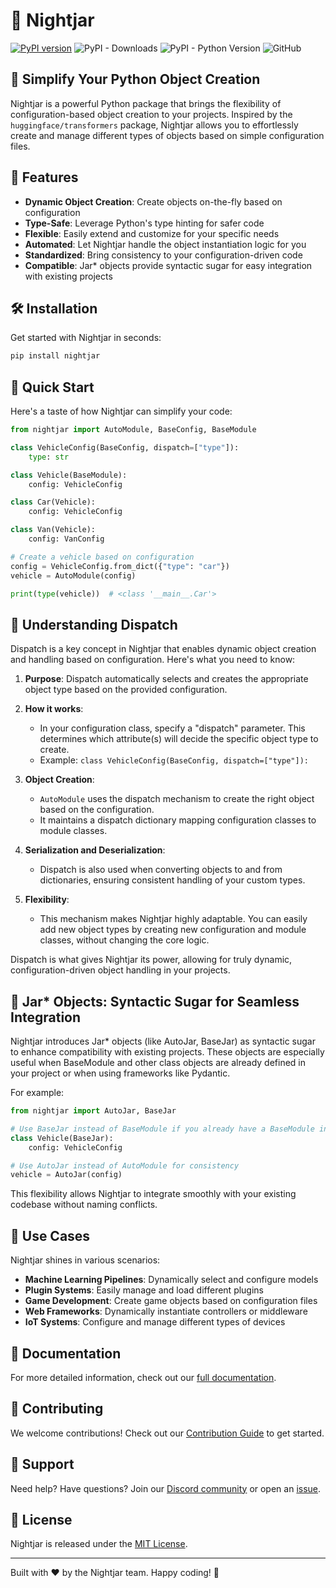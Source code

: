 # 🦅 Nightjar

[![PyPI version](https://badge.fury.io/py/nightjar.svg)](https://badge.fury.io/py/nightjar) 
![PyPI - Downloads](https://img.shields.io/pypi/dm/nightjar)
![PyPI - Python Version](https://img.shields.io/pypi/pyversions/nightjar)
![GitHub](https://img.shields.io/github/license/ysenarath/nightjar)

## 🌟 Simplify Your Python Object Creation

Nightjar is a powerful Python package that brings the flexibility of configuration-based object creation to your projects. Inspired by the `huggingface/transformers` package, Nightjar allows you to effortlessly create and manage different types of objects based on simple configuration files.

## 🚀 Features

- **Dynamic Object Creation**: Create objects on-the-fly based on configuration
- **Type-Safe**: Leverage Python's type hinting for safer code
- **Flexible**: Easily extend and customize for your specific needs
- **Automated**: Let Nightjar handle the object instantiation logic for you
- **Standardized**: Bring consistency to your configuration-driven code
- **Compatible**: Jar* objects provide syntactic sugar for easy integration with existing projects

## 🛠 Installation

Get started with Nightjar in seconds:

```bash
pip install nightjar
```

## 🏁 Quick Start

Here's a taste of how Nightjar can simplify your code:

```python
from nightjar import AutoModule, BaseConfig, BaseModule

class VehicleConfig(BaseConfig, dispatch=["type"]):
    type: str

class Vehicle(BaseModule):
    config: VehicleConfig

class Car(Vehicle):
    config: VehicleConfig

class Van(Vehicle):
    config: VanConfig

# Create a vehicle based on configuration
config = VehicleConfig.from_dict({"type": "car"})
vehicle = AutoModule(config)

print(type(vehicle))  # <class '__main__.Car'>
```

## 🔀 Understanding Dispatch

Dispatch is a key concept in Nightjar that enables dynamic object creation and handling based on configuration. Here's what you need to know:

1. **Purpose**: Dispatch automatically selects and creates the appropriate object type based on the provided configuration.

2. **How it works**: 
   - In your configuration class, specify a "dispatch" parameter. This determines which attribute(s) will decide the specific object type to create.
   - Example: `class VehicleConfig(BaseConfig, dispatch=["type"]):`

3. **Object Creation**: 
   - `AutoModule` uses the dispatch mechanism to create the right object based on the configuration.
   - It maintains a dispatch dictionary mapping configuration classes to module classes.

4. **Serialization and Deserialization**: 
   - Dispatch is also used when converting objects to and from dictionaries, ensuring consistent handling of your custom types.

5. **Flexibility**: 
   - This mechanism makes Nightjar highly adaptable. You can easily add new object types by creating new configuration and module classes, without changing the core logic.

Dispatch is what gives Nightjar its power, allowing for truly dynamic, configuration-driven object handling in your projects.

## 🧩 Jar* Objects: Syntactic Sugar for Seamless Integration

Nightjar introduces Jar* objects (like AutoJar, BaseJar) as syntactic sugar to enhance compatibility with existing projects. These objects are especially useful when BaseModule and other class objects are already defined in your project or when using frameworks like Pydantic.

For example:

```python
from nightjar import AutoJar, BaseJar

# Use BaseJar instead of BaseModule if you already have a BaseModule in your project
class Vehicle(BaseJar):
    config: VehicleConfig

# Use AutoJar instead of AutoModule for consistency
vehicle = AutoJar(config)
```

This flexibility allows Nightjar to integrate smoothly with your existing codebase without naming conflicts.

## 🌈 Use Cases

Nightjar shines in various scenarios:

- **Machine Learning Pipelines**: Dynamically select and configure models
- **Plugin Systems**: Easily manage and load different plugins
- **Game Development**: Create game objects based on configuration files
- **Web Frameworks**: Dynamically instantiate controllers or middleware
- **IoT Systems**: Configure and manage different types of devices

## 📘 Documentation

For more detailed information, check out our [full documentation](https://github.com/ysenarath/nightjar/wiki).

## 🤝 Contributing

We welcome contributions! Check out our [Contribution Guide](CONTRIBUTING.md) to get started.

## 💬 Support

Need help? Have questions? Join our [Discord community](https://discord.gg/nightjar) or open an [issue](https://github.com/ysenarath/nightjar/issues).

## 📄 License

Nightjar is released under the [MIT License](LICENSE).

---

Built with ❤️ by the Nightjar team. Happy coding! 🎉
